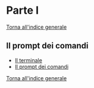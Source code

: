 # Parte I
[Torna all'indice generale](../README.md)

## Il prompt dei comandi
* [Il terminale](prompt/terminale.md)
* [Il prompt dei comandi](prompt/prompt.md)

[Torna all'indice generale](../README.md)
